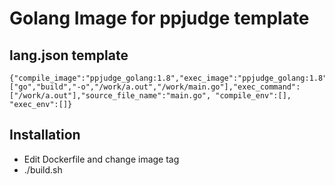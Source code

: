 # Golang Image for ppjudge template

## lang.json template
```
{"compile_image":"ppjudge_golang:1.8","exec_image":"ppjudge_golang:1.8","compile_command":["go","build","-o","/work/a.out","/work/main.go"],"exec_command":["/work/a.out"],"source_file_name":"main.go", "compile_env":[], "exec_env":[]}
```
## Installation
- Edit Dockerfile and change image tag
- ./build.sh